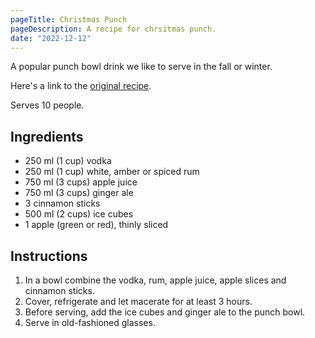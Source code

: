 ```yaml
---
pageTitle: Christmas Punch
pageDescription: A recipe for chrsitmas punch.
date: "2022-12-12"
---
```


A popular punch bowl drink we like to serve in the fall or winter.

Here's a link to the [original recipe](https://www.saq.com/en/punch-noel-ec).

Serves 10 people.

## Ingredients

* 250 ml (1 cup) vodka
* 250 ml (1 cup) white, amber or spiced rum
* 750 ml (3 cups) apple juice
* 750 ml (3 cups) ginger ale
* 3 cinnamon sticks
* 500 ml (2 cups) ice cubes
* 1 apple (green or red), thinly sliced

## Instructions

1. In a bowl combine the vodka, rum, apple juice, apple slices and cinnamon sticks.
2. Cover, refrigerate and let macerate for at least 3 hours.
3. Before serving, add the ice cubes and ginger ale to the punch bowl.
4. Serve in old-fashioned glasses.
